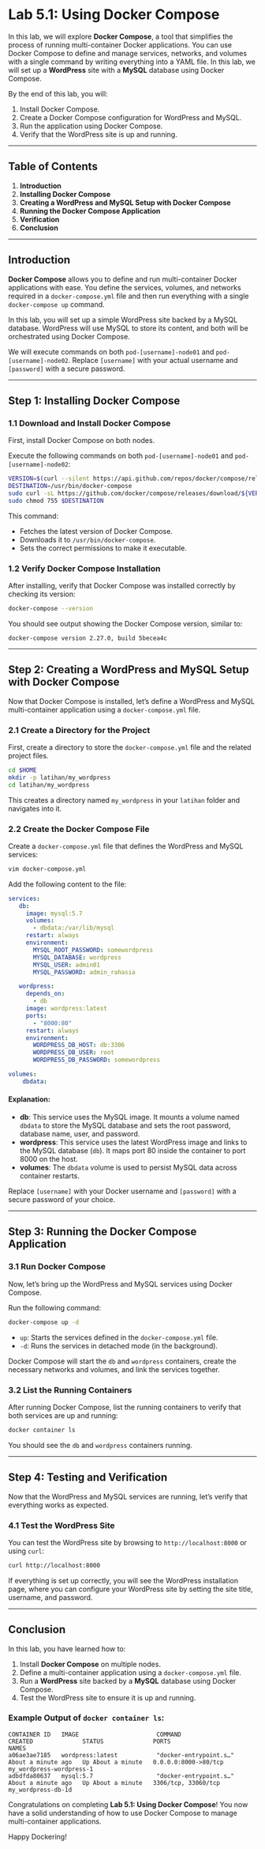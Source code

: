 # Lab 5.1: Using Docker Compose

In this lab, we will explore **Docker Compose**, a tool that simplifies the process of running multi-container Docker applications. You can use Docker Compose to define and manage services, networks, and volumes with a single command by writing everything into a YAML file. In this lab, we will set up a **WordPress** site with a **MySQL** database using Docker Compose.

By the end of this lab, you will:

1. Install Docker Compose.
2. Create a Docker Compose configuration for WordPress and MySQL.
3. Run the application using Docker Compose.
4. Verify that the WordPress site is up and running.

---

## Table of Contents

1. **Introduction**
2. **Installing Docker Compose**
3. **Creating a WordPress and MySQL Setup with Docker Compose**
4. **Running the Docker Compose Application**
5. **Verification**
6. **Conclusion**

---

## Introduction

**Docker Compose** allows you to define and run multi-container Docker applications with ease. You define the services, volumes, and networks required in a `docker-compose.yml` file and then run everything with a single `docker-compose up` command.

In this lab, you will set up a simple WordPress site backed by a MySQL database. WordPress will use MySQL to store its content, and both will be orchestrated using Docker Compose.

We will execute commands on both `pod-[username]-node01` and `pod-[username]-node02`. Replace `[username]` with your actual username and `[password]` with a secure password.

---

## Step 1: Installing Docker Compose

### 1.1 Download and Install Docker Compose

First, install Docker Compose on both nodes.

Execute the following commands on both `pod-[username]-node01` and `pod-[username]-node02`:

```bash
VERSION=$(curl --silent https://api.github.com/repos/docker/compose/releases/latest | jq .name -r)
DESTINATION=/usr/bin/docker-compose
sudo curl -sL https://github.com/docker/compose/releases/download/${VERSION}/docker-compose-$(uname -s)-$(uname -m) -o $DESTINATION
sudo chmod 755 $DESTINATION
```

This command:

- Fetches the latest version of Docker Compose.
- Downloads it to `/usr/bin/docker-compose`.
- Sets the correct permissions to make it executable.

### 1.2 Verify Docker Compose Installation

After installing, verify that Docker Compose was installed correctly by checking its version:

```bash
docker-compose --version
```

You should see output showing the Docker Compose version, similar to:

```
docker-compose version 2.27.0, build 5becea4c
```

---

## Step 2: Creating a WordPress and MySQL Setup with Docker Compose

Now that Docker Compose is installed, let’s define a WordPress and MySQL multi-container application using a `docker-compose.yml` file.

### 2.1 Create a Directory for the Project

First, create a directory to store the `docker-compose.yml` file and the related project files.

```bash
cd $HOME
mkdir -p latihan/my_wordpress
cd latihan/my_wordpress
```

This creates a directory named `my_wordpress` in your `latihan` folder and navigates into it.

### 2.2 Create the Docker Compose File

Create a `docker-compose.yml` file that defines the WordPress and MySQL services:

```bash
vim docker-compose.yml
```

Add the following content to the file:

```yaml
services:
   db:
     image: mysql:5.7
     volumes:
       - dbdata:/var/lib/mysql
     restart: always
     environment:
       MYSQL_ROOT_PASSWORD: somewordpress
       MYSQL_DATABASE: wordpress
       MYSQL_USER: admin01
       MYSQL_PASSWORD: admin_rahasia

   wordpress:
     depends_on:
       - db
     image: wordpress:latest
     ports:
       - "8000:80"
     restart: always
     environment:
       WORDPRESS_DB_HOST: db:3306
       WORDPRESS_DB_USER: root
       WORDPRESS_DB_PASSWORD: somewordpress

volumes:
    dbdata:
```

#### Explanation:

- **db**: This service uses the MySQL image. It mounts a volume named `dbdata` to store the MySQL database and sets the root password, database name, user, and password.
- **wordpress**: This service uses the latest WordPress image and links to the MySQL database (`db`). It maps port 80 inside the container to port 8000 on the host.
- **volumes**: The `dbdata` volume is used to persist MySQL data across container restarts.

Replace `[username]` with your Docker username and `[password]` with a secure password of your choice.

---

## Step 3: Running the Docker Compose Application

### 3.1 Run Docker Compose

Now, let’s bring up the WordPress and MySQL services using Docker Compose.

Run the following command:

```bash
docker-compose up -d
```

- `up`: Starts the services defined in the `docker-compose.yml` file.
- `-d`: Runs the services in detached mode (in the background).

Docker Compose will start the `db` and `wordpress` containers, create the necessary networks and volumes, and link the services together.

### 3.2 List the Running Containers

After running Docker Compose, list the running containers to verify that both services are up and running:

```bash
docker container ls
```

You should see the `db` and `wordpress` containers running.

---

## Step 4: Testing and Verification

Now that the WordPress and MySQL services are running, let’s verify that everything works as expected.

### 4.1 Test the WordPress Site

You can test the WordPress site by browsing to `http://localhost:8000` or using `curl`:

```bash
curl http://localhost:8000
```

If everything is set up correctly, you will see the WordPress installation page, where you can configure your WordPress site by setting the site title, username, and password.

---

## Conclusion

In this lab, you have learned how to:

1. Install **Docker Compose** on multiple nodes.
2. Define a multi-container application using a `docker-compose.yml` file.
3. Run a **WordPress** site backed by a **MySQL** database using Docker Compose.
4. Test the WordPress site to ensure it is up and running.

### Example Output of `docker container ls`:

```
CONTAINER ID   IMAGE                      COMMAND                  CREATED              STATUS              PORTS                    NAMES
a06ae3ae7185   wordpress:latest           "docker-entrypoint.s…"   About a minute ago   Up About a minute   0.0.0.0:8000->80/tcp     my_wordpress-wordpress-1
adbdfda80637   mysql:5.7                  "docker-entrypoint.s…"   About a minute ago   Up About a minute   3306/tcp, 33060/tcp      my_wordpress-db-1d
```

Congratulations on completing **Lab 5.1: Using Docker Compose**! You now have a solid understanding of how to use Docker Compose to manage multi-container applications.

Happy Dockering!
